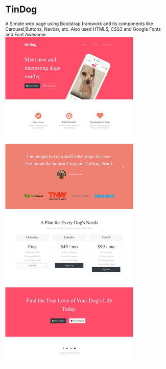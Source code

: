 # TinDog
A Simple web page using Bootstrap framwork and its components like Carousel,Buttons, Navbar, etc. Also used HTML5, CSS3 and Google Fonts and Font Awesome.
![alt text](https://github.com/pambhar-deepkumar/TinDog/blob/master/images/screencapture-file-C-Users-ZENBOOK-Desktop-WEB-DEVLOPEMENT-FRONT-END-TinDog-Completed-Website-index-html-2022-02-09-00_35_01.png)
